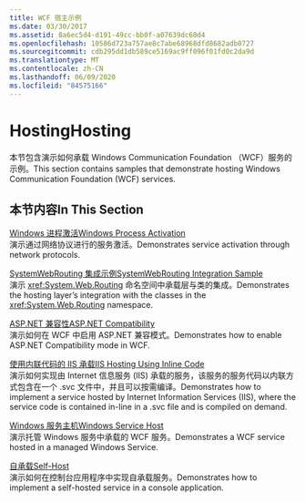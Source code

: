 ```yaml
---
title: WCF 宿主示例
ms.date: 03/30/2017
ms.assetid: 8a6ec5d4-d191-49cc-bb0f-a07639dc60d4
ms.openlocfilehash: 10586d723a757ae8c7abe68968dfd8682adb0727
ms.sourcegitcommit: cdb295dd1db589ce5169ac9ff096f01fd0c2da9d
ms.translationtype: MT
ms.contentlocale: zh-CN
ms.lasthandoff: 06/09/2020
ms.locfileid: "84575166"
---
```

# <a name="hosting"></a><span data-ttu-id="07ec0-102">Hosting</span><span class="sxs-lookup"><span data-stu-id="07ec0-102">Hosting</span></span>
<span data-ttu-id="07ec0-103">本节包含演示如何承载 Windows Communication Foundation （WCF）服务的示例。</span><span class="sxs-lookup"><span data-stu-id="07ec0-103">This section contains samples that demonstrate hosting Windows Communication Foundation (WCF) services.</span></span>  
  
## <a name="in-this-section"></a><span data-ttu-id="07ec0-104">本节内容</span><span class="sxs-lookup"><span data-stu-id="07ec0-104">In This Section</span></span>  
 [<span data-ttu-id="07ec0-105">Windows 进程激活</span><span class="sxs-lookup"><span data-stu-id="07ec0-105">Windows Process Activation</span></span>](windows-process-activation.md)  
 <span data-ttu-id="07ec0-106">演示通过网络协议进行的服务激活。</span><span class="sxs-lookup"><span data-stu-id="07ec0-106">Demonstrates service activation through network protocols.</span></span>  
  
 [<span data-ttu-id="07ec0-107">SystemWebRouting 集成示例</span><span class="sxs-lookup"><span data-stu-id="07ec0-107">SystemWebRouting Integration Sample</span></span>](systemwebrouting-integration-sample.md)  
 <span data-ttu-id="07ec0-108">演示 <xref:System.Web.Routing> 命名空间中承载层与类的集成。</span><span class="sxs-lookup"><span data-stu-id="07ec0-108">Demonstrates the hosting layer’s integration with the classes in the <xref:System.Web.Routing> namespace.</span></span>  
  
 [<span data-ttu-id="07ec0-109">ASP.NET 兼容性</span><span class="sxs-lookup"><span data-stu-id="07ec0-109">ASP.NET Compatibility</span></span>](aspnet-compatibility.md)  
 <span data-ttu-id="07ec0-110">演示如何在 WCF 中启用 ASP.NET 兼容模式。</span><span class="sxs-lookup"><span data-stu-id="07ec0-110">Demonstrates how to enable ASP.NET Compatibility mode in WCF.</span></span>  
  
 [<span data-ttu-id="07ec0-111">使用内联代码的 IIS 承载</span><span class="sxs-lookup"><span data-stu-id="07ec0-111">IIS Hosting Using Inline Code</span></span>](iis-hosting-using-inline-code.md)  
 <span data-ttu-id="07ec0-112">演示如何实现由 Internet 信息服务 (IIS) 承载的服务，该服务的服务代码以内联方式包含在一个 .svc 文件中，并且可以按需编译。</span><span class="sxs-lookup"><span data-stu-id="07ec0-112">Demonstrates how to implement a service hosted by Internet Information Services (IIS), where the service code is contained in-line in a .svc file and is compiled on demand.</span></span>  
  
 [<span data-ttu-id="07ec0-113">Windows 服务主机</span><span class="sxs-lookup"><span data-stu-id="07ec0-113">Windows Service Host</span></span>](windows-service-host.md)  
 <span data-ttu-id="07ec0-114">演示托管 Windows 服务中承载的 WCF 服务。</span><span class="sxs-lookup"><span data-stu-id="07ec0-114">Demonstrates a WCF service hosted in a managed Windows Service.</span></span>  
  
 [<span data-ttu-id="07ec0-115">自承载</span><span class="sxs-lookup"><span data-stu-id="07ec0-115">Self-Host</span></span>](self-host.md)  
 <span data-ttu-id="07ec0-116">演示如何在控制台应用程序中实现自承载服务。</span><span class="sxs-lookup"><span data-stu-id="07ec0-116">Demonstrates how to implement a self-hosted service in a console application.</span></span>
